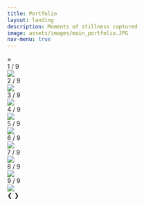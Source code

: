 ```yaml
---
title: Portfolio
layout: landing
description: Moments of stillness captured
image: assets/images/main_portfolio.JPG
nav-menu: true
---
```


<!-- Main -->
<div id="main">

<!-- One 
<section id="one">
	<div class="inner">
		<header class="major">
			<h2>Sed amet aliquam</h2>
		</header>
		<p>Nullam et orci eu lorem consequat tincidunt vivamus et sagittis magna sed nunc rhoncus condimentum sem. In efficitur ligula tate urna. Maecenas massa vel lacinia pellentesque lorem ipsum dolor. Nullam et orci eu lorem consequat tincidunt. Vivamus et sagittis libero. Nullam et orci eu lorem consequat tincidunt vivamus et sagittis magna sed nunc rhoncus condimentum sem. In efficitur ligula tate urna.</p>
	</div>
</section> -->

<!-- One -->
<section id="one">
	<div class="inner">

<!-- Two -->
<section id="two">
	<!-- <span class="image fit"><img src="{% link assets/images/main_banner.JPG %}" alt="" /></span> -->
	<div class="box alt">
		<div class="row 100% uniform">
			<!-- Start ROW 1 -->
			<div class="4u"><span class="image fit hover-img"><img onclick="openModal();currentSlide(1)" src="{% link assets/images/portfolio_2430.JPG %}" alt="" /></span></div>
			<div class="4u"><span class="image fit hover-img"><img onclick="openModal();currentSlide(2)" src="{% link assets/images/portfolio_2266.JPG %}" alt="" /></span></div>
			<div class="4u$"><span class="image fit hover-img"><img onclick="openModal();currentSlide(3)" src="{% link assets/images/portfolio_2367.JPG %}" alt="" /></span></div>
			<!-- Break ROW 2 -->
			<div class="4u"><span class="image fit hover-img"><img onclick="openModal();currentSlide(4)" src="{% link assets/images/portfolio_1180.JPG %}" alt="" /></span></div>
			<div class="4u"><span class="image fit hover-img"><img onclick="openModal();currentSlide(5)" src="{% link assets/images/about_1160.JPG %}" alt="" /></span></div>
			<div class="4u$"><span class="image fit hover-img"><img onclick="openModal();currentSlide(6)" src="{% link assets/images/portfolio_1156.JPG %}" alt="" /></span></div>
			<!-- Break ROW 3 -->
			<div class="4u"><span class="image fit hover-img"><img onclick="openModal();currentSlide(7)" src="{% link assets/images/portfolio_6186.JPG %}" alt="" /></span></div>
			<div class="4u"><span class="image fit hover-img"><img onclick="openModal();currentSlide(8)" src="{% link assets/images/portfolio_6200.JPG %}" alt="" /></span></div>
			<div class="4u$"><span class="image fit hover-img"><img onclick="openModal();currentSlide(9)" src="{% link assets/images/portfolio_6226.JPG %}" alt="" /></span></div>
		</div>
	</div>
</section>

<!-- The Modal/Lightbox -->
<div id="slideModal" class="slide-modal">
	<!-- The Close button -->
	<span class="close" onclick="closeModal()">&times;</span>
	<!-- Modal content -->
	<div class="modal-content">
		<!-- The slides\images -->
		<!-- Start ROW 1 -->
		<div class="mySlides">
			<div class="numbertext">1 / 9</div>
			<img class="popImage" src="{% link assets/images/portfolio_2430.JPG %}">
		</div>
		<div class="mySlides">
			<div class="numbertext">2 / 9</div>
			<img class="popImage" src="{% link assets/images/portfolio_2266.JPG %}">
		</div>
		<div class="mySlides">
			<div class="numbertext">3 / 9</div>
			<img class="popImage" src="{% link assets/images/portfolio_2367.JPG %}">
		</div>
		<!-- Break ROW 2 -->
		<div class="mySlides">
			<div class="numbertext">4 / 9</div>
			<img class="popImage" src="{% link assets/images/portfolio_1180.JPG %}">
		</div>
		<div class="mySlides">
			<div class="numbertext">5 / 9</div>
			<img class="popImage" src="{% link assets/images/about_1160.JPG %}">
		</div>
		<div class="mySlides">
			<div class="numbertext">6 / 9</div>
			<img class="popImage" src="{% link assets/images/portfolio_1156.JPG %}">
		</div>
		<!-- Break ROW 3 -->
		<div class="mySlides">
			<div class="numbertext">7 / 9</div>
			<img class="popImage" src="{% link assets/images/portfolio_6186.JPG %}">
		</div>
		<div class="mySlides">
			<div class="numbertext">8 / 9</div>
			<img class="popImage" src="{% link assets/images/portfolio_6200.JPG %}">
		</div>
		<div class="mySlides">
			<div class="numbertext">9 / 9</div>
			<img class="popImage" src="{% link assets/images/portfolio_6226.JPG %}">
		</div>
		<!-- Next/previous controls -->
		<a class="prevslide" onclick="plusSlides(-1)" style="border-bottom-style: none;">&#10094;</a>
		<a class="nextslide" onclick="plusSlides(1)" style="border-bottom-style: none;">&#10095;</a>
		<!-- Caption text 
		<div class="caption-container">
			<p id="caption"></p>
		</div> -->
		<!-- Thumbnail image controls
		<div class="column">
			<img class="demo" src="{% link assets/images/portfolio_2430.JPG %}" onclick="currentSlide(1)" alt="Nature">
		</div>
		<div class="column">
			<img class="demo" src="{% link assets/images/portfolio_2266.JPG %}" onclick="currentSlide(2)" alt="Snow">
		</div>
		<div class="column">
			<img class="demo" src="{% link assets/images/portfolio_2367.JPG %}" onclick="currentSlide(3)" alt="Mountains">
		</div>
		<div class="column">
			<img class="demo" src="img4.jpg" onclick="currentSlide(4)" alt="Lights">
		</div> -->
  	</div>
</div>

<!-- Calling the JavaScript code -->
<script src="{{ '/assets/js/gallery.js' | relative_url }}"></script>

<script>
	// Aviram's to-do list of the gallery implementation:
	// * Make the background blurred out when gallery is open
	// * Make images transition fadein\fadeout between them
	// * DONE - Position the popped up image in center, with bezels (spacing) from top and bottom of browser
	// * DONE - Merge the gallery script into _main.js ??
	// * DONE - Add rounded edges to the pics in gallery
	// * Create infrastructure for single image enlarge pop-up for blog posts
</script>